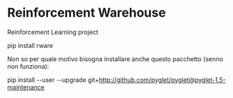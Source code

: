 # Reinforcement Warehouse
Reinforcement Learning project

pip install rware

Non so per quale motivo bisogna installare anche questo pacchetto (senno non funziona):

pip install --user --upgrade git+http://github.com/pyglet/pyglet@pyglet-1.5-maintenance
